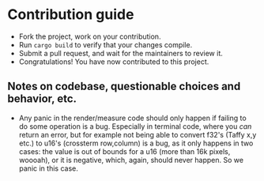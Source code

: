 # Contribution guide

- Fork the project, work on your contribution.
- Run `cargo build` to verify that your changes compile.
- Submit a pull request, and wait for the maintainers to review it.
- Congratulations! You have now contributed to this project.

## Notes on codebase, questionable choices and behavior, etc.

- Any panic in the render/measure code should only happen if failing to do some operation is a bug.
  Especially in terminal code, where you *can* return an error, but for example not being able to convert f32's (Taffy x,y etc.) to u16's (crossterm row,column) is a bug, as it only happens in two cases: the value is out of bounds for a u16 (more than 16k pixels, woooah), or it is negative, which, again, should never happen.
  So we panic in this case.
